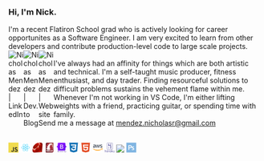### Hi, I'm Nick. 
I'm a recent Flatiron School grad who is actively looking for career opportunites as a Software Engineer. I am very excited to learn from other developers and contribute production-level code to large scale projects. 
<br />
<a href="https://www.linkedin.com/in/mendez-nicholas/">
  <img align="left" alt="Nicholas Mendez | LinkedIn" width="30px" src="https://pngimg.com/uploads/linkedIn/linkedIn_PNG38.png" />
</a>
<a href="https://dev.to/nickmendez">
  <img align="left" alt="Nicholas Mendez | Dev.to Blog" width="30px" src="https://cdn.icon-icons.com/icons2/2248/PNG/512/dev_to_icon_136699.png" />
</a>
<a href="https://nickmendezflatiron.github.io/my-portfolio/index.html">
  <img align="left" alt="Nicholas Mendez | Website" width="30px" src="https://img.icons8.com/pastel-glyph/2x/website--v2.png" />
</a>
<br />
I've always had an affinity for things which are both artistic and technical. I'm a self-taught music producer, fitness enthusiast, and day trader. Finding resourceful solutions to difficult problems sustains the vehement flame within me.
<br />
Whenever I'm not working in VS Code, I'm either lifting weights with a friend, practicing guitar, or spending time with family.
<br />
Send me a message at mendez.nicholasr@gmail.com 
<br />

<br />
<code><img height="20" src="https://raw.githubusercontent.com/github/explore/80688e429a7d4ef2fca1e82350fe8e3517d3494d/topics/javascript/javascript.png"></code>
<code><img height="20" src="https://raw.githubusercontent.com/github/explore/80688e429a7d4ef2fca1e82350fe8e3517d3494d/topics/react/react.png"></code>
<code><img height="20" src="https://raw.githubusercontent.com/github/explore/80688e429a7d4ef2fca1e82350fe8e3517d3494d/topics/ruby/ruby.png"></code>
<code><img height="20" src="https://raw.githubusercontent.com/devicons/devicon/1119b9f84c0290e0f0b38982099a2bd027a48bf1/icons/rails/rails-original-wordmark.svg"></code>
<code><img height="20" src="https://raw.githubusercontent.com/devicons/devicon/1119b9f84c0290e0f0b38982099a2bd027a48bf1/icons/bootstrap/bootstrap-original-wordmark.svg"></code> 
<code><img height="20" src="https://raw.githubusercontent.com/devicons/devicon/0e565980d0a51fe7736bb090fb394659febfbe58/icons/css3/css3-plain.svg"></code> 
<code><img height="20" src="https://raw.githubusercontent.com/devicons/devicon/0e565980d0a51fe7736bb090fb394659febfbe58/icons/html5/html5-plain.svg"></code>
<code><img height="20" src="https://raw.githubusercontent.com/devicons/devicon/1119b9f84c0290e0f0b38982099a2bd027a48bf1/icons/amazonwebservices/amazonwebservices-original-wordmark.svg"></code>
<code><img height="20" src="https://raw.githubusercontent.com/devicons/devicon/1119b9f84c0290e0f0b38982099a2bd027a48bf1/icons/heroku/heroku-original-wordmark.svg"></code>
<code><img height="20" src="https://rfaw.githubusercontent.com/devicons/devicon/1119b9f84c0290e0f0b38982099a2bd027a48bf1/icons/illustrator/illustrator-line.svg"></code>
<code><img height="20" src="https://raw.githubusercontent.com/devicons/devicon/0e565980d0a51fe7736bb090fb394659febfbe58/icons/photoshop/photoshop-plain.svg"></code> 


